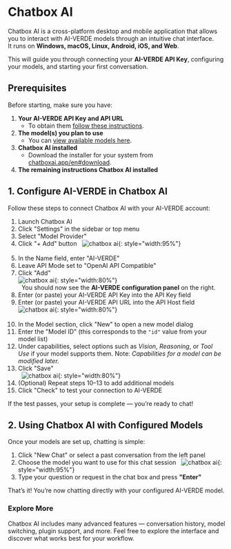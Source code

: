# Chatbox AI

Chatbox AI is a cross-platform desktop and mobile application that allows you to interact with AI-VERDE models through an intuitive chat interface.  
It runs on **Windows, macOS, Linux, Android, iOS, and Web**.

This will guide you through connecting your **AI-VERDE API Key**, configuring your models, and starting your first conversation.

## Prerequisites

Before starting, make sure you have:

1. **Your AI-VERDE API Key and API URL**  
   - To obtain them [follow these instructions](api-token.md).
2. **The model(s) you plan to use**  
   - You can [view available models here](api-key-models.md).
3. **Chatbox AI installed**  
   - Download the installer for your system from [chatboxai.app/en#download](https://chatboxai.app/en#download).
4. **The remaining instructions Chatbox AI installed**

## 1. Configure AI-VERDE in Chatbox AI

Follow these steps to connect Chatbox AI with your AI-VERDE account:

1. Launch Chatbox AI
2. Click "Settings" in the sidebar or top menu  
3. Select "Model Provider"
4. Click "+ Add" button
   &nbsp;
   ![chatbox ai](../assets/chatboxai01.png){: style="width:95%"}  
   &nbsp;
5. In the Name field, enter "AI-VERDE"  
6. Leave API Mode set to "OpenAI API Compatible"  
7. Click "Add"
   &nbsp;  
   ![chatbox ai](../assets/chatboxai02.png){: style="width:80%"}  
   &nbsp;
You should now see the **AI-VERDE configuration panel** on the right.
1. Enter (or paste) your AI-VERDE API Key into the API Key field  
2. Enter (or paste) your AI-VERDE API URL into the API Host field 
   &nbsp; 
   ![chatbox ai](../assets/chatboxai03.png){: style="width:80%"}  
   &nbsp; 
3.  In the Model section, click "New" to open a new model dialog  
4.  Enter the "Model ID" (this corresponds to the `"id"` value from your model list)  
5.  Under capabilities, select options such as *Vision*, *Reasoning*, or *Tool Use* if your model supports them. Note: *Capabilities for a model can be modified later.*  
6.  Click "Save"  
    &nbsp; 
    ![chatbox ai](../assets/chatboxai04.png){: style="width:80%"} 
    &nbsp;  
7.  (Optional) Repeat steps 10–13 to add additional models  
8.  Click "Check" to test your connection to AI-VERDE  

If the test passes, your setup is complete — you’re ready to chat!

## 2. Using Chatbox AI with Configured Models

Once your models are set up, chatting is simple:

1. Click "New Chat" or select a past conversation from the left panel  
2. Choose the model you want to use for this chat session
   &nbsp;
   ![chatbox ai](../assets/chatboxai05.png){: style="width:95%"}
   &nbsp;
3. Type your question or request in the chat box and press **"Enter"**  

That’s it! You’re now chatting directly with your configured AI-VERDE model.

### Explore More

Chatbox AI includes many advanced features — conversation history, model switching, plugin support, and more. Feel free to explore the interface and discover what works best for your workflow.